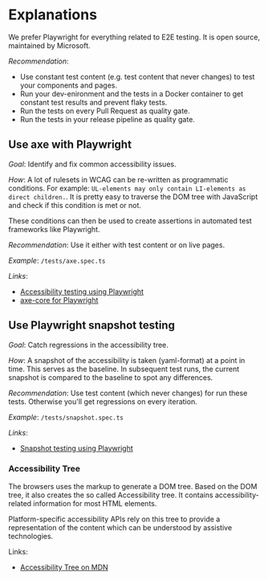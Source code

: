 # Explanations

We prefer Playwright for everything related to E2E testing. It is open source, maintained by Microsoft.

*Recommendation*:
- Use constant test content (e.g. test content that never changes) to test your components and pages.
- Run your dev-enironment and the tests in a Docker container to get constant test results and prevent flaky tests.
- Run the tests on every Pull Request as quality gate.
- Run the tests in your release pipeline as quality gate.

## Use axe with Playwright

*Goal*: Identify and fix common accessibility issues.

*How*: A lot of rulesets in WCAG can be re-written as programmatic conditions. For example: `UL-elements may only contain LI-elements as direct children.`. It is pretty easy to traverse the DOM tree with JavaScript and check if this condition is met or not.

These conditions can then be used to create assertions in automated test frameworks like Playwright.

*Recommendation*: Use it either with test content or on live pages.

*Example*: `/tests/axe.spec.ts`

*Links*:
- [Accessibility testing using Playwright](https://playwright.dev/docs/accessibility-testing)
- [axe-core for Playwright](https://www.npmjs.com/package/@axe-core/playwright)

## Use Playwright snapshot testing

*Goal*: Catch regressions in the accessibility tree.

*How*: A snapshot of the accessibility is taken (yaml-format) at a point in time. This serves as the baseline. In subsequent test runs, the current snapshot is compared to the baseline to spot any differences.

*Recommendation*: Use test content (which never changes) for run these tests. Otherwise you'll get regressions on every iteration.

*Example*: `/tests/snapshot.spec.ts`

*Links*:
- [Snapshot testing using Playwright](https://playwright.dev/docs/aria-snapshots)

### Accessibility Tree

The browsers uses the markup to generate a DOM tree. Based on the DOM tree, it also creates the so called Accessibility tree. It contains accessibility-related information for most HTML elements.

Platform-specific accessibility APIs rely on this tree to provide a representation of the content which can be understood by assistive technologies.

Links:
- [Accessibility Tree on MDN](https://developer.mozilla.org/en-US/docs/Glossary/Accessibility_tree)

